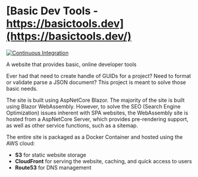 # [Basic Dev Tools - https://basictools.dev](https://basictools.dev/)
[![Continuous Integration](https://github.com/NArnott/BasicTools/actions/workflows/ci.yml/badge.svg)](https://github.com/NArnott/BasicTools/actions/workflows/ci.yml)

A website that provides basic, online developer tools

Ever had that need to create handle of GUIDs for a project? Need to format or validate parse a JSON document? This project is meant to solve those basic needs.

The site is built using AspNetCore Blazor. The majority of the site is built using Blazor WebAssembly. However, to solve the SEO (Search Engine Optimization) issues inherent with SPA websites, the WebAssembly site is hosted from a AspNetCore Server, which provides pre-rendering support, as well as other service functions, such as a sitemap.

The entire site is packaged as a Docker Container and hosted using the AWS cloud:
* **S3** for static website storage
* **CloudFront** for serving the website, caching, and quick access to users
* **Route53** for DNS management
